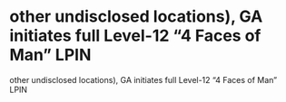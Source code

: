 # other undisclosed locations), GA initiates full Level-12 “4 Faces of Man” LPIN

other undisclosed locations), GA initiates full Level-12 “4 Faces of Man” LPIN
